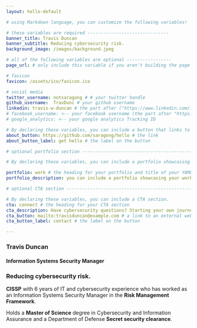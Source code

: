 ```yaml
---
layout: hello-default

# using Markdown language, you can customize the following variables!

# these variables are required -------------------------------
banner_title: Travis Duncan
banner_subtitle: Reducing cybersecurity risk.
background_image: /images/background.jpeg

# all of the following variables are optional -----------------
page_url: # only include this variable if you aren't building the page to your primary domain 

# favicon
favicon: /assets/ico/favicon.ico

# social media
twitter_username: notsaragong # # your twitter handle
github_username:  TravDunc # your github username
linkedin: travis-w-duncan # the part after ("https://www.linkedin.com/in/...")
# facebook_username: <-- your facebook username (the part after "https://www.facebook.com/...")
# google_analytics: <-- your google analytics Tracking ID

# By declaring these variables, you can include a button that links to an external website or to media.
about_button: https://github.com/saragong/hello # the link
about_button_label: get hello # the label on the button

# optional portfolio section ------------------------------------------

# By declaring these variables, you can include a portfolio showcasing your work and organize your portfolio's items into a custom layout, all without adding any CSS. In addition, you must 1) create an HTML file in the_includes folder for each project with the text you'd like to display, and 2) create a YAML file in the _data folder describing the order in which each project should be shown and categorized. See `/includes/example.html` and `/_data/work.yml` for examples.

portfolio: work # the heading for your portfolio and title of your YAML file
portfolio_description: you can include a portfolio showcasing your work and organize your portfolio's items into a custom layout, all without adding any CSS. # a description to be desplayed below the heading and above the content

# optional CTA section --------------------------------------------------

# By declaring these variables, you can include a CTA section.
cta: connect # the heading for your CTA section
cta_description: Have cybersecurity questions? Starting your own journey in the Risk Management Framework or Governance, Risk, and Compliance? Contact me! # a description to be desplayed below the heading and above the content
cta_button: mailto:travisduncan@example.com # a link to an external website or to media
cta_button_label: contact # the label on the button

---			
```

[//]: # (write a bit about yourself here)
### Travis Duncan

#### Information Systems Security Manager

### **Reducing cybersecurity risk**.
  
**CISSP** with 6 years of IT and cybersecurity experience who has worked as an Information Systems Security Manager in the **Risk Management Framework**.
  
Holds a **Master of Science** degree in Cybersecurity and Information Assurance and a Department of Defense **Secret security clearance**.

